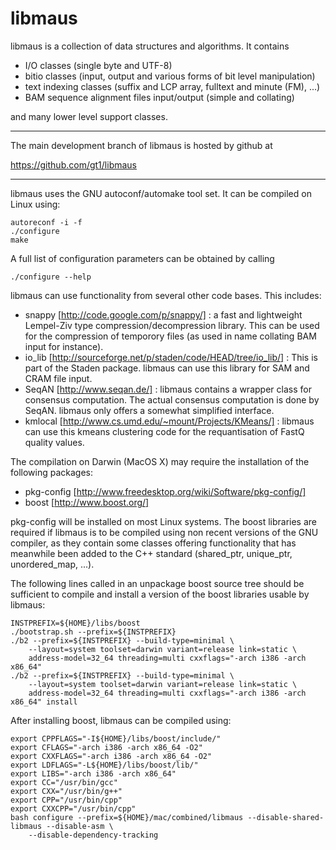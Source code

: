 libmaus
=======

libmaus is a collection of data structures and algorithms. It contains

 - I/O classes (single byte and UTF-8)
 - bitio classes (input, output and various forms of bit level manipulation)
 - text indexing classes (suffix and LCP array, fulltext and minute (FM), ...)
 - BAM sequence alignment files input/output (simple and collating)

and many lower level support classes.

-------------------------------------------------------------------------------

The main development branch of libmaus is hosted by github at

https://github.com/gt1/libmaus

-------------------------------------------------------------------------------

libmaus uses the GNU autoconf/automake tool set. It can be compiled on Linux
using:

	autoreconf -i -f
	./configure
	make

A full list of configuration parameters can be obtained by calling

	./configure --help

libmaus can use functionality from several other code bases. This includes:

 - snappy [http://code.google.com/p/snappy/] : a fast and lightweight Lempel-Ziv
   type compression/decompression library. This can be used for the compression
   of temporory files (as used in name collating BAM input for instance).
 - io_lib [http://sourceforge.net/p/staden/code/HEAD/tree/io_lib/] : This is
   part of the Staden package. libmaus can use this library for SAM and CRAM
   file input.
 - SeqAN [http://www.seqan.de/] : libmaus contains a wrapper class for
   consensus computation. The actual consensus computation is done by SeqAN.
   libmaus only offers a somewhat simplified interface.
 - kmlocal [http://www.cs.umd.edu/~mount/Projects/KMeans/] : libmaus can use
   this kmeans clustering code for the requantisation of FastQ quality values.

The compilation on Darwin (MacOS X) may require the installation of the 
following packages:

 - pkg-config [http://www.freedesktop.org/wiki/Software/pkg-config/]
 - boost [http://www.boost.org/]

pkg-config will be installed on most Linux systems. The boost libraries
are required if libmaus is to be compiled using non recent versions of the
GNU compiler, as they contain some classes offering functionality that
has meanwhile been added to the C++ standard (shared_ptr, unique_ptr,
unordered_map, ...).

The following lines called in an unpackage boost source tree should be 
sufficient to compile and install a version of the boost libraries usable
by libmaus:

	INSTPREFIX=${HOME}/libs/boost
	./bootstrap.sh --prefix=${INSTPREFIX}
	./b2 --prefix=${INSTPREFIX} --build-type=minimal \
		--layout=system toolset=darwin variant=release link=static \
		address-model=32_64 threading=multi cxxflags="-arch i386 -arch x86_64"
	./b2 --prefix=${INSTPREFIX} --build-type=minimal \
		--layout=system toolset=darwin variant=release link=static \
		address-model=32_64 threading=multi cxxflags="-arch i386 -arch x86_64" install

After installing boost, libmaus can be compiled using:

	export CPPFLAGS="-I${HOME}/libs/boost/include/"
	export CFLAGS="-arch i386 -arch x86_64 -O2"
	export CXXFLAGS="-arch i386 -arch x86_64 -O2"
	export LDFLAGS="-L${HOME}/libs/boost/lib/"
	export LIBS="-arch i386 -arch x86_64"
	export CC="/usr/bin/gcc"
	export CXX="/usr/bin/g++"
	export CPP="/usr/bin/cpp"
	export CXXCPP="/usr/bin/cpp"
	bash configure --prefix=${HOME}/mac/combined/libmaus --disable-shared-libmaus --disable-asm \
		--disable-dependency-tracking
